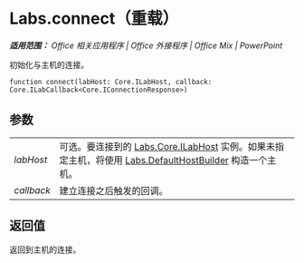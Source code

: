 ﻿
# Labs.connect（重载）

 _**适用范围：** Office 相关应用程序 | Office 外接程序 | Office Mix | PowerPoint_

初始化与主机的连接。

```
function connect(labHost: Core.ILabHost, callback: Core.ILabCallback<Core.IConnectionResponse>)
```


## 参数


|||
|:-----|:-----|
| _labHost_|可选。要连接到的 [Labs.Core.ILabHost](../../reference/office-mix/labs.core.ilabhost.md) 实例。如果未指定主机，将使用 [Labs.DefaultHostBuilder](../../reference/office-mix/labs.defaulthostbuilder.md) 构造一个主机。|
| _callback_|建立连接之后触发的回调。|

## 返回值

返回到主机的连接。

